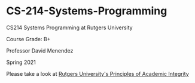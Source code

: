 # CS-214-Systems-Programming

CS214 Systems Programming at Rutgers University 

Course Grade: B+

Professor David Menendez

Spring 2021

Please take a look at [Rutgers University's Principles of Academic Integrity](http://academicintegrity.rutgers.edu)
